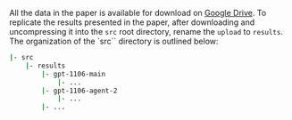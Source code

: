 All the data in the paper is available for download on [Google Drive]().
To replicate the results presented in the paper, after downloading and uncompressing it into the `src` root directory, rename the `upload` to `results`.
The organization of the `src`` directory is outlined below:
```bash
|- src
    |- results
        |- gpt-1106-main
            |- ...
        |- gpt-1106-agent-2
            |- ...
        |- ...
```